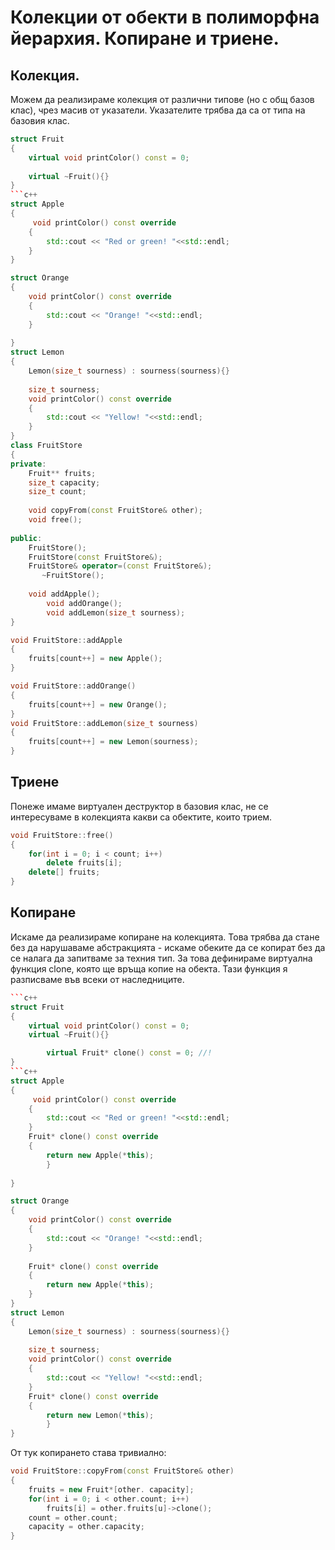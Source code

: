 
# Колекции от обекти в полиморфна йерархия. Копиране и триене.
## Колекция.

Можем да реализираме колекция от различни типове (но с общ базов клас), чрез масив от указатели. Указателите трябва да са от типа на базовия клас.

```c++
struct Fruit
{
	virtual void printColor() const = 0;
	
	virtual ~Fruit(){}
}
```c++
struct Apple
{
	 void printColor() const override
	{
		std::cout << "Red or green! "<<std::endl;
	}
}

struct Orange
{
	void printColor() const override
	{
		std::cout << "Orange! "<<std::endl;
	}
	
}
struct Lemon
{
	Lemon(size_t sourness) : sourness(sourness){}
	
	size_t sourness;
	void printColor() const override
	{
		std::cout << "Yellow! "<<std::endl;
	}
}
class FruitStore
{
private:
	Fruit** fruits;
	size_t capacity;
	size_t count;
          
    void copyFrom(const FruitStore& other);
    void free();
    
public:
	FruitStore();
	FruitStore(const FruitStore&);
	FruitStore& operator=(const FruitStore&);
       ~FruitStore();
	
	void addApple();
    	void addOrange();
     	void addLemon(size_t sourness);
}

void FruitStore::addApple
{
	fruits[count++] = new Apple();
}

void FruitStore::addOrange()
{
	fruits[count++] = new Orange();
}
void FruitStore::addLemon(size_t sourness)
{
	fruits[count++] = new Lemon(sourness);
}
 ```

## Триене
Понеже имаме виртуален деструктор в базовия клас, не се интересуваме в колекцията какви са обектите, които трием.
```c++
void FruitStore::free()
{
	for(int i = 0; i < count; i++)
		delete fruits[i];
	delete[] fruits;
}
 ```

## Копиране
Искаме да реализираме копиране на колекцията.
Това трябва да стане без да нарушаваме абстракцията - искаме обеките да се копират без да се налага да запитваме за техния тип.
За това дефинираме виртуална функция clone, която ще връща копие на обекта. Тази функция я разписваме във всеки от наследниците.

```c++
```c++
struct Fruit
{
	virtual void printColor() const = 0;
	virtual ~Fruit(){}

      	virtual Fruit* clone() const = 0; //!
}
```c++
struct Apple
{
	 void printColor() const override
	{
		std::cout << "Red or green! "<<std::endl;
	}
	Fruit* clone() const override
	{
		return new Apple(*this);
    	}
	
}

struct Orange
{
	void printColor() const override
	{
		std::cout << "Orange! "<<std::endl;
	}
	
	Fruit* clone() const override
	{
		return new Apple(*this);
	}
}
struct Lemon
{
	Lemon(size_t sourness) : sourness(sourness){}
	
	size_t sourness;
	void printColor() const override
	{
		std::cout << "Yellow! "<<std::endl;
	}
	Fruit* clone() const override
	{
		return new Lemon(*this);
    	}
}
 ```
От тук копирането става тривиално:
```c++
void FruitStore::copyFrom(const FruitStore& other)
{
	fruits = new Fruit*[other. capacity];
	for(int i = 0; i < other.count; i++)
		fruits[i] = other.fruits[u]->clone();
	count = other.count;
	capacity = other.capacity;
}
 ```


